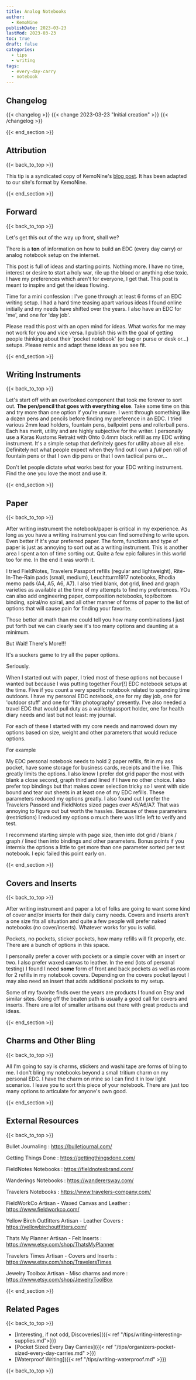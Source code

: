 ```yaml
---
title: Analog Notebooks
author: 
  - KemoNine
publishDate: 2023-03-23
lastMod: 2023-03-23
toc: true
draft: false
categories:
  - tips
  - writing
tags:
  - every-day-carry
  - notebook
---
```


## Changelog
{{< changelog >}}
{{< change 2023-03-23 "Initial creation" >}}
{{< /changelog >}}

{{< end_section >}}

## Attribution
{{< back_to_top >}}

This tip is a syndicated copy of KemoNine's [blog post](https://blog.kemonine.info/blog/2020-08-03-pocket-notebooks-and-every-day-carries/). It has been adapted to our site's format by KemoNine.

{{< end_section >}}

## Forward
{{< back_to_top >}}

Let's get this out of the way up front, shall we?

There is a **ton** of information on how to build an EDC (every day carry) or analog notebook setup on the internet.

This post is full of ideas and starting points. Nothing more. I have no time, interest or desire to start a holy war, rile up the blood or anything else toxic. I have my preferences which aren't for everyone, I get that. This post is meant to inspire and get the ideas flowing.

Time for a mini confession : I've gone through at least 6 forms of an EDC writing setup. I had a hard time teasing apart various ideas I found online initially and my needs have shifted over the years. I also have an EDC for 'me', and one for 'day job'.

Please read this post with an open mind for ideas. What works for me may not work for you and vice versa. I publish this with the goal of getting people thinking about their 'pocket notebook' (or bag or purse or desk or...) setups. Please remix and adapt these ideas as you see fit.

{{< end_section >}}

## Writing Instruments
{{< back_to_top >}}

Let's start off with an overlooked component that took me forever to sort out. **The pen/pencil that goes with everything else**. Take some time on this and try more than one option if you're unsure. I went through something like a dozen pens and pencils before finding my preference in an EDC. I tried various 2mm lead holders, fountain pens, ballpoint pens and rollerball pens. Each has merit, utility and are highly subjective for the writer. I personally use a Karas Kustoms Retrakt with Ohto 0.4mm black refill as my EDC writing instrument. It's a simple setup that definitely goes for utility above all else. Definitely not what people expect when they find out I own a _full_ pen roll of fountain pens or that I own dip pens or that I own tactical pens or...

Don't let people dictate what works best for your EDC writing instrument. Find the one you love the most and use it.

{{< end_section >}}

## Paper
{{< back_to_top >}}

After writing instrument the notebook/paper is critical in my experience. As long as you have a writing instrument you can find something to write upon. Even better if it's your preferred paper. The form, functions and type of paper is just as annoying to sort out as a writing instrument. This is another area I spent a ton of time sorting out. Quite a few epic failures in this world too for me. In the end it was worth it.

I tried FieldNotes, Travelers Passport refills (regular and lightweight), Rite-In-The-Rain pads (small, medium), Leuchtturm1917 notebooks, Rhodia memo pads (A4, A5, A6, A7). I also tried blank, dot grid, lined and graph varieties as available at the time of my attempts to find my preferences. YOu can also add engineering paper, composition notebooks, top/bottom binding, spiral/no spiral, and all other manner of forms of paper to the list of options that will cause pain for finding your favorite.

Those better at math than me could tell you how many combinations I just put forth but we can clearly see it's too many options and daunting at a minimum.

But Wait! There's More!!!

It's a suckers game to try all the paper options.

Seriously.

When I started out with paper, I tried most of these options not because I wanted but because I was putting together Four[!] EDC notebook setups at the time. Five if you count a very specific notebook related to spending time outdoors. I have my personal EDC notebook, one for my day job, one for 'outdoor stuff' and one for 'film photography' presently. I've also needed a travel EDC that would pull duty as a wallet/passport holder, one for health diary needs and last but not least: my journal.

For each of these I started with my core needs and narrowed down my options based on size, weight and other parameters that would reduce options.

For example

My EDC personal notebook needs to hold 2 paper refills, fit in my ass pocket, have some storage for business cards, receipts and the like. This greatly limits the options. I also know I prefer dot grid paper the most with blank a close second, graph third and lined if I have no other choice. I also prefer top bindings but that makes cover selection tricky so I went with side bound and tear out sheets in at least one of my EDC refills. These parameters reduced my options greatly. I also found out I prefer the Travelers Passord and FieldNotes sized pages over A5/A6/A7. That was annoying to figure out but worth the hassles. Because of these parameters (restrictions) I reduced my options o much there was little left to verify and test.

I recommend starting simple with page size, then into dot grid / blank / graph / lined then into bindings and other parameters. Bonus points if you intermix the options a little to get more than one parameter sorted per test notebook. I epic failed this point early on.

{{< end_section >}}

## Covers and Inserts
{{< back_to_top >}}

After writing instrument and paper a lot of folks are going to want some kind of cover and/or inserts for their daily carry needs. Covers and inserts aren't a one size fits all situation and quite a few people will prefer naked notebooks (no cover/inserts). Whatever works for you is valid.

Pockets, no pockets, sticker pockets, how many refills will fit properly, etc. There are a bunch of options in this space.

I personally prefer a cover with pockets or a simple cover with an insert or two. I also prefer waxed canvas to leather. In the end (lots of personal testing) I found I need **some** form of front and back pockets as well as room for 2 refills in my notebook covers. Depending on the covers pocket layout I may also need an insert that adds additional pockets to my setup.

Some of my favorite finds over the years are products I found on Etsy and similar sites. Going off the beaten path is usually a good call for covers and inserts. There are a lot of smaller artisans out there with great products and ideas.

{{< end_section >}}

## Charms and Other Bling
{{< back_to_top >}}

All I'm going to say is charms, stickers and washi tape are forms of bling to me. I don't bling my notebooks beyond a small tritium charm on my personal EDC. I have the charm on mine so I can find it in low light scenarios. I leave you to sort this piece of your notebook. There are just too many options to articulate for anyone's own good.

{{< end_section >}}

## External Resources
{{< back_to_top >}}

Bullet Journaling
: <https://bulletjournal.com/>

Getting Things Done
: <https://gettingthingsdone.com/>

FieldNotes Notebooks
: <https://fieldnotesbrand.com/>

Wanderings Notebooks
: <https://wanderersway.com/>

Travelers Notebooks
: <https://www.travelers-company.com/>

FieldWorkCo Artisan - Waxed Canvas and Leather
: <https://www.fieldworkco.com/>

Yellow Birch Outfitters Artisan - Leather Covers
: <https://yellowbirchoutfitters.com/>

Thats My Planner Artisan - Felt Inserts
: <https://www.etsy.com/shop/ThatsMyPlanner>

Travelers Times Artisan - Covers and Inserts
: <https://www.etsy.com/shop/TravelersTimes>

Jewelry Toolbox Artisan - Misc charms and more
: <https://www.etsy.com/shop/JewelryToolBox>

{{< end_section >}}

## Related Pages
{{< back_to_top >}}

- [Interesting, if not odd, Discoveries]({{< ref "/tips/writing-interesting-supplies.md">}})
- [Pocket Sized Every Day Carries]({{< ref "/tips/organizers-pocket-sized-every-day-carries.md" >}})
- [Waterproof Writing]({{< ref "/tips/writing-waterproof.md" >}})

{{< back_to_top >}}